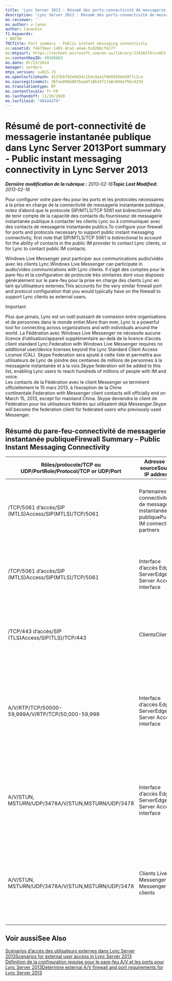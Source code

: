 ```yaml
---
title: 'Lync Server 2013 : Résumé des ports-connectivité de messagerie instantanée publique'
description: 'Lync Server 2013 : Résumé des ports-connectivité de messagerie instantanée publique.'
ms.reviewer: ''
ms.author: v-lanac
author: lanachin
f1.keywords:
- NOCSH
TOCTitle: Port summary - Public instant messaging connectivity
ms:assetid: f46756ec-1401-4ca2-a4a4-5cd28bcfdc7f
ms:mtpsurl: https://technet.microsoft.com/en-us/library/JJ618376(v=OCS.15)
ms:contentKeyID: 49105663
ms.date: 07/23/2014
manager: serdars
mtps_version: v=OCS.15
ms.openlocfilehash: 4137b5f92e043dc15dc9aa1f0b9593b4d9f7c2ca
ms.sourcegitcommit: 36fee89bb887bea4f18b19f17a8c69daf5bc423d
ms.translationtype: MT
ms.contentlocale: fr-FR
ms.lasthandoff: 11/26/2020
ms.locfileid: "49424274"
---
```

# <a name="port-summary---public-instant-messaging-connectivity-in-lync-server-2013"></a><span data-ttu-id="c424a-103">Résumé de port-connectivité de messagerie instantanée publique dans Lync Server 2013</span><span class="sxs-lookup"><span data-stu-id="c424a-103">Port summary - Public instant messaging connectivity in Lync Server 2013</span></span>

<div data-xmlns="http://www.w3.org/1999/xhtml">

<div class="topic" data-xmlns="http://www.w3.org/1999/xhtml" data-msxsl="urn:schemas-microsoft-com:xslt" data-cs="https://msdn.microsoft.com/">

<div data-asp="https://msdn2.microsoft.com/asp">



</div>

<div id="mainSection">

<div id="mainBody"><span data-ttu-id="c424a-104">

<span> </span></span><span class="sxs-lookup"><span data-stu-id="c424a-104">

<span> </span></span></span>

<span data-ttu-id="c424a-105">_**Dernière modification de la rubrique :** 2013-02-16_</span><span class="sxs-lookup"><span data-stu-id="c424a-105">_**Topic Last Modified:** 2013-02-16_</span></span>

<span data-ttu-id="c424a-106">Pour configurer votre pare-feu pour les ports et les protocoles nécessaires à la prise en charge de la connectivité de messagerie instantanée publique, notez d’abord que le protocole SIP/MTLS/TCP 5061 est bidirectionnel afin de tenir compte de la capacité des contacts du fournisseur de messagerie instantanée publique à contacter les clients Lync ou à communiquer avec des contacts de messagerie instantanée publics.</span><span class="sxs-lookup"><span data-stu-id="c424a-106">To configure your firewall for ports and protocols necessary to support public instant messaging connectivity, first note that SIP/MTLS/TCP 5061 is bidirectional to account for the ability of contacts in the public IM provider to contact Lync clients, or for Lync to contact public IM contacts.</span></span>

<span data-ttu-id="c424a-107">Windows Live Messenger peut participer aux communications audio/vidéo avec les clients Lync.</span><span class="sxs-lookup"><span data-stu-id="c424a-107">Windows Live Messenger can participate in audio/video communications with Lync clients.</span></span> <span data-ttu-id="c424a-108">Il s’agit des comptes pour le pare-feu et la configuration de protocole très similaires dont vous disposez généralement sur le pare-feu pour la prise en charge des clients Lync en tant qu’utilisateurs externes.</span><span class="sxs-lookup"><span data-stu-id="c424a-108">This accounts for the very similar firewall port and protocol configuration that you would typically have on the firewall to support Lync clients as external users.</span></span>

<div>


> [!IMPORTANT]  
> <span data-ttu-id="c424a-109">Plus que jamais, Lync est un outil puissant de connexion entre organisations et de personnes dans le monde entier.</span><span class="sxs-lookup"><span data-stu-id="c424a-109">More than ever, Lync is a powerful tool for connecting across organizations and with individuals around the world.</span></span> <span data-ttu-id="c424a-110">La Fédération avec Windows Live Messenger ne nécessite aucune licence d’utilisation/appareil supplémentaire au-delà de la licence d’accès client standard Lync.</span><span class="sxs-lookup"><span data-stu-id="c424a-110">Federation with Windows Live Messenger requires no additional user/device licenses beyond the Lync Standard Client Access License (CAL).</span></span> <span data-ttu-id="c424a-111">Skype Federation sera ajouté à cette liste et permettra aux utilisateurs de Lync de joindre des centaines de millions de personnes à la messagerie instantanée et à la voix.</span><span class="sxs-lookup"><span data-stu-id="c424a-111">Skype federation will be added to this list, enabling Lync users to reach hundreds of millions of people with IM and voice.</span></span><BR><span data-ttu-id="c424a-112">Les contacts de la Fédération avec le client Messenger se terminent officiellement le 15 mars 2013, à l’exception de la Chine continentale.</span><span class="sxs-lookup"><span data-stu-id="c424a-112">Federation with Messenger client contacts will officially end on March 15, 2013, except for mainland China.</span></span> <span data-ttu-id="c424a-113">Skype deviendra le client de Fédération pour les utilisateurs fédérés qui utilisaient déjà Messenger.</span><span class="sxs-lookup"><span data-stu-id="c424a-113">Skype will become the federation client for federated users who previously used Messenger.</span></span>



</div>

<div>

## <a name="firewall-summary--public-instant-messaging-connectivity"></a><span data-ttu-id="c424a-114">Résumé du pare-feu-connectivité de messagerie instantanée publique</span><span class="sxs-lookup"><span data-stu-id="c424a-114">Firewall Summary – Public Instant Messaging Connectivity</span></span>


<table>
<colgroup>
<col style="width: 25%" />
<col style="width: 25%" />
<col style="width: 25%" />
<col style="width: 25%" />
</colgroup>
<thead>
<tr class="header">
<th><span data-ttu-id="c424a-115">Rôles/protocole/TCP ou UDP/Port</span><span class="sxs-lookup"><span data-stu-id="c424a-115">Role/Protocol/TCP or UDP/Port</span></span></th>
<th><span data-ttu-id="c424a-116">Adresse IP source</span><span class="sxs-lookup"><span data-stu-id="c424a-116">Source IP address</span></span></th>
<th><span data-ttu-id="c424a-117">Adresse IP de destination</span><span class="sxs-lookup"><span data-stu-id="c424a-117">Destination IP address</span></span></th>
<th><span data-ttu-id="c424a-118">Remarques</span><span class="sxs-lookup"><span data-stu-id="c424a-118">Notes</span></span></th>
</tr>
</thead>
<tbody>
<tr class="odd">
<td><p><span data-ttu-id="c424a-119">/TCP/5061 d’accès/SIP (MTLS)</span><span class="sxs-lookup"><span data-stu-id="c424a-119">Access/SIP(MTLS)/TCP/5061</span></span></p></td>
<td><p><span data-ttu-id="c424a-120">Partenaires de connectivité de messagerie instantanée publique</span><span class="sxs-lookup"><span data-stu-id="c424a-120">Public IM connectivity partners</span></span></p></td>
<td><p><span data-ttu-id="c424a-121">Interface d’accès Edge Server</span><span class="sxs-lookup"><span data-stu-id="c424a-121">Edge Server Access interface</span></span></p></td>
<td><p><span data-ttu-id="c424a-122">Pour la connectivité de messagerie instantanée fédérée et publique qui utilise SIP.</span><span class="sxs-lookup"><span data-stu-id="c424a-122">For federated and public IM connectivity that use SIP.</span></span></p></td>
</tr>
<tr class="even">
<td><p><span data-ttu-id="c424a-123">/TCP/5061 d’accès/SIP (MTLS)</span><span class="sxs-lookup"><span data-stu-id="c424a-123">Access/SIP(MTLS)/TCP/5061</span></span></p></td>
<td><p><span data-ttu-id="c424a-124">Interface d’accès Edge Server</span><span class="sxs-lookup"><span data-stu-id="c424a-124">Edge Server Access interface</span></span></p></td>
<td><p><span data-ttu-id="c424a-125">Partenaires de connectivité de messagerie instantanée publique</span><span class="sxs-lookup"><span data-stu-id="c424a-125">Public IM connectivity partners</span></span></p></td>
<td><p><span data-ttu-id="c424a-126">Pour la connectivité de messagerie instantanée fédérée et publique qui utilise SIP.</span><span class="sxs-lookup"><span data-stu-id="c424a-126">For federated and public IM connectivity that use SIP.</span></span></p></td>
</tr>
<tr class="odd">
<td><p><span data-ttu-id="c424a-127">/TCP/443 d’accès/SIP (TLS)</span><span class="sxs-lookup"><span data-stu-id="c424a-127">Access/SIP(TLS)/TCP/443</span></span></p></td>
<td><p><span data-ttu-id="c424a-128">Clients</span><span class="sxs-lookup"><span data-stu-id="c424a-128">Clients</span></span></p></td>
<td><p><span data-ttu-id="c424a-129">Interface d’accès Edge Server</span><span class="sxs-lookup"><span data-stu-id="c424a-129">Edge Server Access interface</span></span></p></td>
<td><p><span data-ttu-id="c424a-130">Trafic SIP client vers serveur pour l’accès des utilisateurs externes.</span><span class="sxs-lookup"><span data-stu-id="c424a-130">Client-to-server SIP traffic for external user access.</span></span></p></td>
</tr>
<tr class="even">
<td><p><span data-ttu-id="c424a-131">A/V/RTP/TCP/50000-59,999</span><span class="sxs-lookup"><span data-stu-id="c424a-131">A/V/RTP/TCP/50,000-59,999</span></span></p></td>
<td><p><span data-ttu-id="c424a-132">Interface d’accès Edge Server</span><span class="sxs-lookup"><span data-stu-id="c424a-132">Edge Server Access interface</span></span></p></td>
<td><p><span data-ttu-id="c424a-133">Clients Live Messenger</span><span class="sxs-lookup"><span data-stu-id="c424a-133">Live Messenger clients</span></span></p></td>
<td><p><span data-ttu-id="c424a-134">Utilisé pour les sessions A/V avec Windows Live Messenger si la connectivité PIC (Public IM Connectivity) est configurée.</span><span class="sxs-lookup"><span data-stu-id="c424a-134">Used for A/V sessions with Windows Live Messenger if public IM connectivity is configured.</span></span></p></td>
</tr>
<tr class="odd">
<td><p><span data-ttu-id="c424a-135">A/V/STUN, MSTURN/UDP/3478</span><span class="sxs-lookup"><span data-stu-id="c424a-135">A/V/STUN,MSTURN/UDP/3478</span></span></p></td>
<td><p><span data-ttu-id="c424a-136">Interface d’accès Edge Server</span><span class="sxs-lookup"><span data-stu-id="c424a-136">Edge Server Access interface</span></span></p></td>
<td><p><span data-ttu-id="c424a-137">Clients Live Messenger</span><span class="sxs-lookup"><span data-stu-id="c424a-137">Live Messenger clients</span></span></p></td>
<td><p><span data-ttu-id="c424a-138">Requis pour la connectivité de messagerie instantanée publique avec Windows Live Messenger.</span><span class="sxs-lookup"><span data-stu-id="c424a-138">Required for public IM connectivity with Windows Live Messenger.</span></span></p></td>
</tr>
<tr class="even">
<td><p><span data-ttu-id="c424a-139">A/V/STUN, MSTURN/UDP/3478</span><span class="sxs-lookup"><span data-stu-id="c424a-139">A/V/STUN,MSTURN/UDP/3478</span></span></p></td>
<td><p><span data-ttu-id="c424a-140">Clients Live Messenger</span><span class="sxs-lookup"><span data-stu-id="c424a-140">Live Messenger clients</span></span></p></td>
<td><p><span data-ttu-id="c424a-141">Interface d’accès Edge Server</span><span class="sxs-lookup"><span data-stu-id="c424a-141">Edge Server Access interface</span></span></p></td>
<td><p><span data-ttu-id="c424a-142">Requis pour la connectivité de messagerie instantanée publique avec Windows Live Messenger.</span><span class="sxs-lookup"><span data-stu-id="c424a-142">Required for public IM connectivity with Windows Live Messenger.</span></span></p></td>
</tr>
</tbody>
</table>


</div>

<div>

## <a name="see-also"></a><span data-ttu-id="c424a-143">Voir aussi</span><span class="sxs-lookup"><span data-stu-id="c424a-143">See Also</span></span>


[<span data-ttu-id="c424a-144">Scénarios d’accès des utilisateurs externes dans Lync Server 2013</span><span class="sxs-lookup"><span data-stu-id="c424a-144">Scenarios for external user access in Lync Server 2013</span></span>](lync-server-2013-scenarios-for-external-user-access.md)  
[<span data-ttu-id="c424a-145">Définition de la configuration requise pour le pare-feu A/V et les ports pour Lync Server 2013</span><span class="sxs-lookup"><span data-stu-id="c424a-145">Determine external A/V firewall and port requirements for Lync Server 2013</span></span>](lync-server-2013-determine-external-a-v-firewall-and-port-requirements.md)  
  

<span data-ttu-id="c424a-146"></div>

</div>

<span> </span>

</div>

</div>

</span><span class="sxs-lookup"><span data-stu-id="c424a-146"></div>

</div>

<span> </span>

</div>

</div>

</span></span></div>

